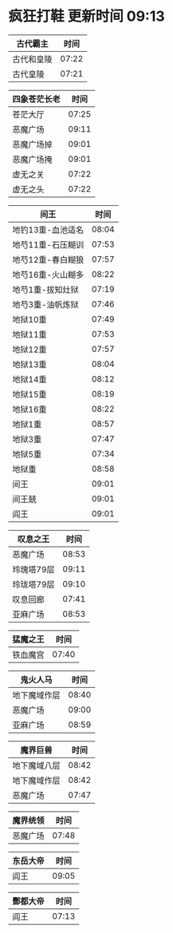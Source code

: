 # 疯狂打鞋 更新时间 09:13

| 古代霸主   | 时间    |
|--------|-------|
| 古代和皇陵 | 07:22 |
| 古代皇陵 | 07:21 |

| 四象苍茫长老   | 时间    |
|--------|-------|
| 苍茫大厅 | 07:25 |
| 恶魔广场 | 09:11 |
| 恶魔广场掉 | 09:01 |
| 恶魔广场掩 | 09:01 |
| 虚无之关 | 07:22 |
| 虚无之头 | 07:22 |

| 间王   | 时间    |
|--------|-------|
| 地钓13重-血池适名 | 08:04 |
| 地芍11重-石压糊训 | 07:53 |
| 地芍12重-春白糊狼 | 07:57 |
| 地芍16重-火山糊多 | 08:22 |
| 地芍1重-拔知灶狱 | 07:19 |
| 地芍3重-油帆炼狱 | 07:46 |
| 地狱10重 | 07:49 |
| 地狱11重 | 07:53 |
| 地狱12重 | 07:57 |
| 地狱13重 | 08:04 |
| 地狱14重 | 08:12 |
| 地狱15重 | 08:19 |
| 地狱16重 | 08:22 |
| 地狱1重 | 08:57 |
| 地狱3重 | 07:47 |
| 地狱5重 | 07:34 |
| 地狱重 | 08:58 |
| 间王 | 09:01 |
| 间王兢 | 09:01 |
| 阎王 | 09:01 |

| 叹息之王   | 时间    |
|--------|-------|
| 恶魔广场 | 08:53 |
| 玲瑰塔79层 | 09:11 |
| 玲珑塔79层 | 09:10 |
| 叹息回廊 | 07:41 |
| 亚麻广场 | 08:53 |

| 猛魔之王   | 时间    |
|--------|-------|
| 铁血魔宫 | 07:40 |

| 鬼火人马   | 时间    |
|--------|-------|
| 地下魔域作层 | 08:40 |
| 恶魔广场 | 09:00 |
| 亚麻广场 | 08:59 |

| 魔界巨兽   | 时间    |
|--------|-------|
| 地下魔域八层 | 08:42 |
| 地下魔域作层 | 08:42 |
| 恶魔广场 | 07:47 |

| 魔界统领   | 时间    |
|--------|-------|
| 恶魔广场 | 07:48 |

| 东岳大帝   | 时间    |
|--------|-------|
| 阎王 | 09:05 |

| 酆都大帝   | 时间    |
|--------|-------|
| 阎王 | 07:13 |